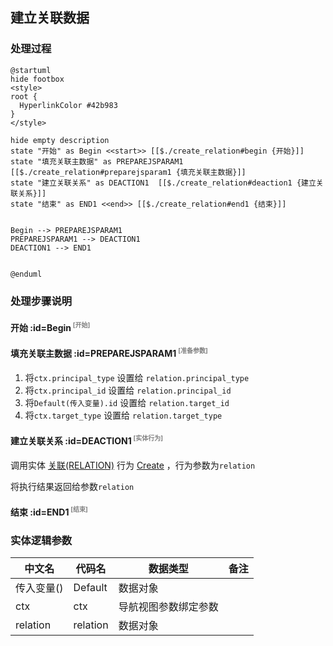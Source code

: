 ## 建立关联数据 <!-- {docsify-ignore-all} -->

   

### 处理过程

```plantuml
@startuml
hide footbox
<style>
root {
  HyperlinkColor #42b983
}
</style>

hide empty description
state "开始" as Begin <<start>> [[$./create_relation#begin {开始}]]
state "填充关联主数据" as PREPAREJSPARAM1  [[$./create_relation#preparejsparam1 {填充关联主数据}]]
state "建立关联关系" as DEACTION1  [[$./create_relation#deaction1 {建立关联关系}]]
state "结束" as END1 <<end>> [[$./create_relation#end1 {结束}]]


Begin --> PREPAREJSPARAM1
PREPAREJSPARAM1 --> DEACTION1
DEACTION1 --> END1


@enduml
```


### 处理步骤说明

#### 开始 :id=Begin<sup class="footnote-symbol"> <font color=gray size=1>[开始]</font></sup>




#### 填充关联主数据 :id=PREPAREJSPARAM1<sup class="footnote-symbol"> <font color=gray size=1>[准备参数]</font></sup>



1. 将`ctx.principal_type` 设置给  `relation.principal_type`
2. 将`ctx.principal_id` 设置给  `relation.principal_id`
3. 将`Default(传入变量).id` 设置给  `relation.target_id`
4. 将`ctx.target_type` 设置给  `relation.target_type`

#### 建立关联关系 :id=DEACTION1<sup class="footnote-symbol"> <font color=gray size=1>[实体行为]</font></sup>



调用实体 [关联(RELATION)](module/Base/relation.md) 行为 [Create](module/Base/relation#行为) ，行为参数为`relation`

将执行结果返回给参数`relation`

#### 结束 :id=END1<sup class="footnote-symbol"> <font color=gray size=1>[结束]</font></sup>






### 实体逻辑参数

|    中文名   |    代码名    |  数据类型      |备注 |
| --------| --------| --------  | --------   |
|传入变量(<i class="fa fa-check"/></i>)|Default|数据对象||
|ctx|ctx|导航视图参数绑定参数||
|relation|relation|数据对象||
